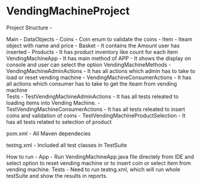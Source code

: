 # VendingMachineProject

Project Structure -

Main - 
     DataObjects
	       - Coins                         - Coin enum to validate the coins
		   - Item                          - Iteam object with name and price
		   - Basket                        - It contains the Amount user has inserted
		   - Products                      - It has product inventory like count for each item
	 VendingMachineApp 
	       - It has main method of APP     - It shows the display on console and user can select the option
     VendingMachineMethods 
	       - VendingMachineAdminActions    - It has all actions which admin has to take to load or reset vending machine
		   - VendingMachineConsumerActions - It has all actions which consumer has to take to get the iteam from vending machine                              
     Tests 
	       - TestVendingMachineAdminActions     - It has all tests releated to loading items into Vending Machine.
		   - TestVendingMachineConsumerActions  - It has all tests releated to insert coins and validation of coins
		   - TestVendingMachineProductSelection - It has all tests related to selection of product
		   

pom.xml    - All Maven dependecies

testng.xml - Included all test classes in TestSuite
		   
How to run  -
App -
Run VendingMachineApp.java file directely from IDE and select option to reset vending machine or to insert coin or select item from vending machine.
Tests - 
Need to run testng.xml, which will run whole testSuite and show the results in reports.
